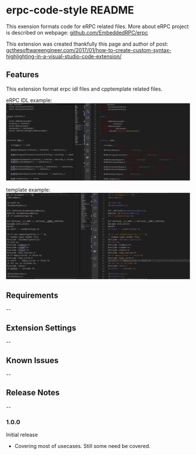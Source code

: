 # erpc-code-style README

This exension formats code for eRPC related files. More about eRPC project is described on webpage: [github.com/EmbeddedRPC/erpc](https://github.com/EmbeddedRPC/erpc)

This extension was created thankfully this page and author of post:
[gcthesoftwareengineer.com/2017/01/how-to-create-custom-syntax-highlighting-in-a-visual-studio-code-extension/](https://gcthesoftwareengineer.com/2017/01/how-to-create-custom-syntax-highlighting-in-a-visual-studio-code-extension/)

## Features

This extension format erpc idl files and cpptemplate related files.

eRPC IDL example:
![eRPC IDL example](img/erpcPic.png)

template example:
![cpptemplate example](img/templatePic.png)

## Requirements

--

## Extension Settings

--

## Known Issues

--

## Release Notes

--

### 1.0.0

Initial release

- Covering most of usecases. Still some need be covered.
